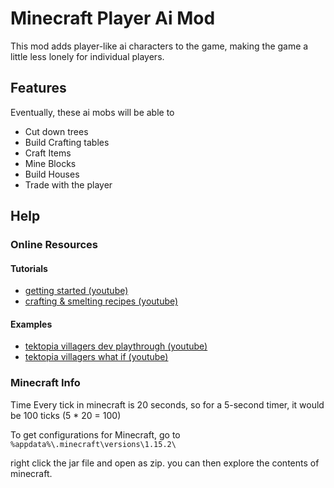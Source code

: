 # Minecraft Player Ai Mod

This mod adds player-like ai characters to the game, making the game a little less lonely for individual players.
## Features
Eventually, these ai mobs will be able to
- Cut down trees
- Build Crafting tables
- Craft Items
- Mine Blocks
- Build Houses
- Trade with the player

## Help

### Online Resources

#### Tutorials
- [getting started (youtube)](https://www.youtube.com/watch?v=JOTH1eDP99Y&list=PLDhiRTZ_vnoUI3-9z0Zg-I8tTSp3EfOia&index=1)
- [crafting & smelting recipes (youtube)](https://www.youtube.com/watch?v=1sBn3_n9wuc&list=PLDhiRTZ_vnoUI3-9z0Zg-I8tTSp3EfOia&index=6)

#### Examples
- [tektopia villagers dev playthrough (youtube)](https://www.youtube.com/watch?v=Xv_dhMQv1ME)
- [tektopia villagers what if (youtube)](https://www.youtube.com/watch?v=GK6Vr9mcgjM)


### Minecraft Info

Time
Every tick in minecraft is 20 seconds, so for a 5-second timer, it would be 100 ticks (5 * 20 = 100)

To get configurations for Minecraft, go to `%appdata%\.minecraft\versions\1.15.2\`

right click the jar file and open as zip.  you can then explore the contents of minecraft.